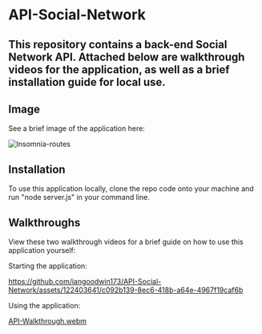 # API-Social-Network

## This repository contains a back-end Social Network API. Attached below are walkthrough videos for the application, as well as a brief installation guide for local use.

## Image

See a brief image of the application here:

![Insomnia-routes](https://github.com/iangoodwin173/API-Social-Network/assets/122403641/e915fb4d-d9e7-4de5-9c24-d2a97493e89f)

## Installation

To use this application locally, clone the repo code onto your machine and run "node server.js" in your command line.

## Walkthroughs

View these two walkthrough videos for a brief guide on how to use this application yourself:

Starting the application: 


https://github.com/iangoodwin173/API-Social-Network/assets/122403641/c092b139-8ec6-418b-a64e-4967f19caf6b


Using the application: 


[API-Walkthrough.webm](https://github.com/iangoodwin173/API-Social-Network/assets/122403641/44c25da8-4d39-4ee8-b692-70d2ef9fc541)
